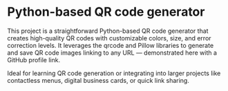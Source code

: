 # Python-based QR code generator
This project is a straightforward Python-based QR code generator that creates high-quality QR codes with customizable colors, size, and error correction levels. It leverages the qrcode and Pillow libraries to generate and save QR code images linking to any URL — demonstrated here with a GitHub profile link.

Ideal for learning QR code generation or integrating into larger projects like contactless menus, digital business cards, or quick link sharing.
